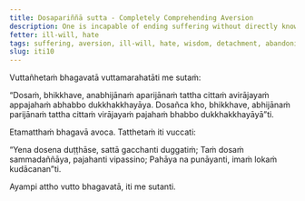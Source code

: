 ```yaml
---
title: Dosapariññā sutta - Completely Comprehending Aversion
description: One is incapable of ending suffering without directly knowing, not completely comprehending aversion, without the mind not detaching from it and without abandoning it. One is capable of ending suffering by directly knowing, by fully comprehending aversion, with the mind detaching from it, and by abandoning it.
fetter: ill-will, hate
tags: suffering, aversion, ill-will, hate, wisdom, detachment, abandoning, iti
slug: iti10
---
```


Vuttañhetaṁ bhagavatā vuttamarahatāti me sutaṁ:

“Dosaṁ, bhikkhave, anabhijānaṁ aparijānaṁ tattha cittaṁ avirājayaṁ appajahaṁ abhabbo dukkhakkhayāya. Dosañca kho, bhikkhave, abhijānaṁ parijānaṁ tattha cittaṁ virājayaṁ pajahaṁ bhabbo dukkhakkhayāyā”ti.

Etamatthaṁ bhagavā avoca. Tatthetaṁ iti vuccati:

“Yena dosena duṭṭhāse,
sattā gacchanti duggatiṁ;
Taṁ dosaṁ sammadaññāya,
pajahanti vipassino;
Pahāya na punāyanti,
imaṁ lokaṁ kudācanan”ti.

Ayampi attho vutto bhagavatā, iti me sutanti.
